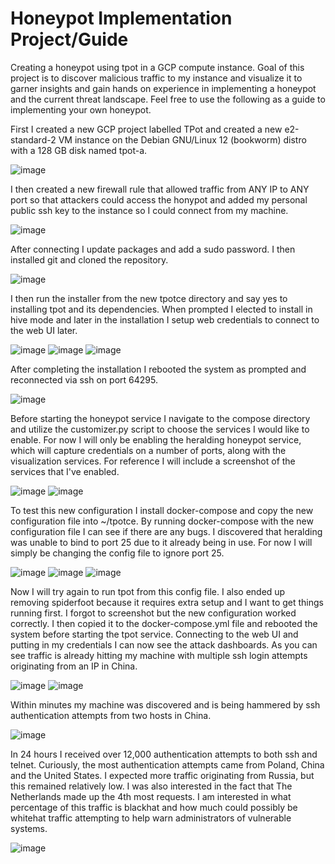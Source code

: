 # Honeypot Implementation Project/Guide
Creating a honeypot using tpot in a GCP compute instance. Goal of this project is to discover malicious traffic to my instance and visualize it to garner insights and gain hands on experience in implementing a honeypot and the current threat landscape. Feel free to use the following as a guide to implementing your own honeypot.

First I created a new GCP project labelled TPot and created a new e2-standard-2 VM instance on the Debian GNU/Linux 12 (bookworm) distro with a 128 GB disk named tpot-a.

![image](https://github.com/user-attachments/assets/874d38a4-b0f3-4648-996c-7a693287bfdf)

I then created a new firewall rule that allowed traffic from ANY IP to ANY port so that attackers could access the honypot and added my personal public ssh key to the instance so I could connect from my machine. 

![image](https://github.com/user-attachments/assets/94bde67f-ccaf-492b-bf31-feb794f7ec5b)

After connecting I update packages and add a sudo password. I then installed git and cloned the repository.

![image](https://github.com/user-attachments/assets/c93c118b-f461-4396-800f-543d2013fd31)

I then run the installer from the new tpotce directory and say yes to installing tpot and its dependencies. When prompted I elected to install in hive mode and later in the installation I setup web credentials to connect to the web UI later.

![image](https://github.com/user-attachments/assets/9916760b-1d38-4ecd-a5fb-423978072dea)
![image](https://github.com/user-attachments/assets/c1b45a74-d9e7-4fe3-9dfd-be4b4bc25240)
![image](https://github.com/user-attachments/assets/274f25c3-c554-4056-a47e-5689b19d11ad)

After completing the installation I rebooted the system as prompted and reconnected via ssh on port 64295.

![image](https://github.com/user-attachments/assets/05862b5f-b6a2-4014-9cd5-210f8d35feed)

Before starting the honeypot service I navigate to the compose directory and utilize the customizer.py script to choose the services I would like to enable. For now I will only be enabling the heralding honeypot service, which will capture credentials on a number of ports, along with the visualization services. For reference I will include a screenshot of the services that I've enabled.

![image](https://github.com/user-attachments/assets/aa0d1bb6-c5ad-45b2-b5a9-6104d9537752)
![image](https://github.com/user-attachments/assets/ab915238-f689-4e63-99ff-e4d2199d5f51)

To test this new configuration I install docker-compose and copy the new configuration file into ~/tpotce. By running docker-compose with the new configuration file I can see if there are any bugs. I discovered that heralding was unable to bind to port 25 due to it already being in use. For now I will simply be changing the config file to ignore port 25.

![image](https://github.com/user-attachments/assets/4624da89-61d1-49e5-a88c-f2a5e59b0d1c)
![image](https://github.com/user-attachments/assets/bfd3bcf8-1de1-4f66-92d7-20bbcac54847)
![image](https://github.com/user-attachments/assets/e7d7d444-85fd-43c2-847d-e2e12603b9ed)

Now I will try again to run tpot from this config file. I also ended up removing spiderfoot because it requires extra setup and I want to get things running first. I forgot to screenshot but the new configuration worked correctly. I then copied it to the docker-compose.yml file and rebooted the system before starting the tpot service. Connecting to the web UI and putting in my credentials I can now see the attack dashboards. As you can see traffic is already hitting my machine with multiple ssh login attempts originating from an IP in China.

![image](https://github.com/user-attachments/assets/d109cd14-4301-4097-afbd-4ada6fda7c48)
![image](https://github.com/user-attachments/assets/628a6db2-5f65-473a-9718-5b9fd17d9261)

Within minutes my machine was discovered and is being hammered by ssh authentication attempts from two hosts in China.

![image](https://github.com/user-attachments/assets/f28d9c30-c773-48ed-b81b-abac47f34d33)

In 24 hours I received over 12,000 authentication attempts to both ssh and telnet. Curiously, the most authentication attempts came from Poland, China and the United States. I expected more traffic originating from Russia, but this remained relatively low. I was also interested in the fact that The Netherlands made up the 4th most requests. I am interested in what percentage of this traffic is blackhat and how much could possibly be whitehat traffic attempting to help warn administrators of vulnerable systems.

![image](https://github.com/user-attachments/assets/ea0c7f6e-d422-48ee-bf22-e1428e48ada0)



